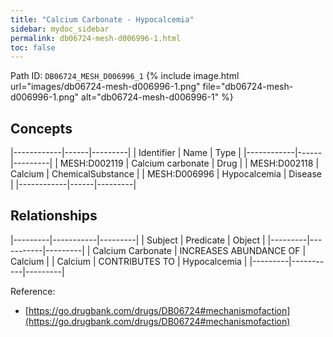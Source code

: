 ```yaml
---
title: "Calcium Carbonate - Hypocalcemia"
sidebar: mydoc_sidebar
permalink: db06724-mesh-d006996-1.html
toc: false 
---
```



Path ID: `DB06724_MESH_D006996_1`
{% include image.html url="images/db06724-mesh-d006996-1.png" file="db06724-mesh-d006996-1.png" alt="db06724-mesh-d006996-1" %}

## Concepts

|------------|------|---------|
| Identifier | Name | Type    |
|------------|------|---------|
| MESH:D002119 | Calcium carbonate | Drug |
| MESH:D002118 | Calcium | ChemicalSubstance |
| MESH:D006996 | Hypocalcemia | Disease |
|------------|------|---------|

## Relationships

|---------|-----------|---------|
| Subject | Predicate | Object  |
|---------|-----------|---------|
| Calcium Carbonate | INCREASES ABUNDANCE OF | Calcium |
| Calcium | CONTRIBUTES TO | Hypocalcemia |
|---------|-----------|---------|

Reference: 
  - [https://go.drugbank.com/drugs/DB06724#mechanismofaction](https://go.drugbank.com/drugs/DB06724#mechanismofaction)
